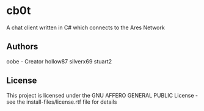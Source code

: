 # cb0t

A chat client written in C# which connects to the Ares Network

## Authors

oobe - Creator
hollow87
silverx69
stuart2

## License

This project is licensed under the GNU AFFERO GENERAL PUBLIC License - see the install-files/license.rtf file for details